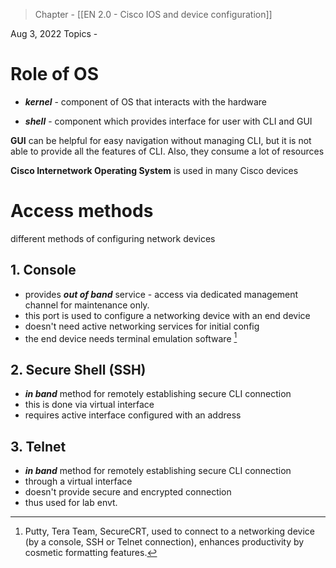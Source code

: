 >Chapter - [[EN 2.0 - Cisco IOS and device configuration]]

Aug 3, 2022
Topics - 

# Role of OS
* ***kernel*** - component of OS that interacts with the hardware
- ***shell*** - component which provides interface for user with CLI and GUI

**GUI** can be helpful for easy navigation without managing CLI, but it is not able to provide all the features of CLI. Also, they consume a lot of resources 

**Cisco Internetwork Operating System** is used in many Cisco devices

# Access methods
different methods of configuring network devices

## 1. Console
- provides ***out of band*** service - access via dedicated management channel for maintenance only.
- this port is used to configure a networking device with an end device
- doesn't need active networking services for initial config
- the end device needs terminal emulation software [^1]

## 2. Secure Shell (SSH)
- ***in band*** method for remotely establishing secure CLI connection
- this is done via virtual interface
- requires active interface configured with an address

## 3. Telnet
- ***in band*** method for remotely establishing secure CLI connection
- through a virtual interface
- doesn't provide secure and encrypted connection
- thus used for lab envt.


[^1]: Putty, Tera Team, SecureCRT, used to connect to a networking device (by a console, SSH or Telnet connection), enhances productivity by cosmetic formatting features.